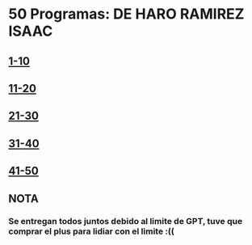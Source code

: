 # 50 Programas: DE HARO RAMIREZ ISAAC

## [1-10](https://github.com/IsaacDeHaro/LI-50-Programas/blob/main/1-10.md)

## [11-20](https://github.com/IsaacDeHaro/LI-50-Programas/blob/main/11-20.md)

## [21-30](https://github.com/IsaacDeHaro/LI-50-Programas/blob/main/21-30.md)

## [31-40](https://github.com/IsaacDeHaro/LI-50-Programas/blob/main/31-40.md)

## [41-50](https://github.com/IsaacDeHaro/LI-50-Programas/blob/main/41-50.md)

## NOTA
### Se entregan todos juntos debido al limite de GPT, tuve que comprar el plus para lidiar con el limite :((

